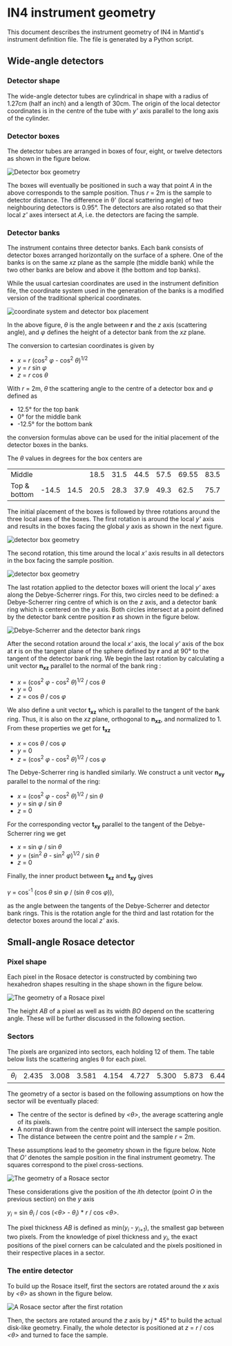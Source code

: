 # IN4 instrument geometry

This document describes the instrument geometry of IN4 in Mantid's instrument definition file. The file is generated by a Python script.

## Wide-angle detectors

### Detector shape

The wide-angle detector tubes are cylindrical in shape with a radius of 1.27cm (half an inch) and a length of 30cm. The origin of the local detector coordinates is in the centre of the tube with *y'* axis parallel to the long axis of the cylinder.

### Detector boxes

The detector tubes are arranged in boxes of four, eight, or twelve detectors as shown in the figure below.

<img src="box_geometry.png" alt="Detector box geometry" />

The boxes will eventually be positioned in such a way that point *A* in the above corresponds to the sample position. Thus *r* = 2m is the sample to detector distance. The difference in &theta;' (local scattering angle) of two neighbouring detectors is 0.95&deg;. The detectors are also rotated so that their local *z'* axes intersect at *A*, i.e. the detectors are facing the sample.

### Detector banks

The instrument contains three detector banks. Each bank consists of detector boxes arranged horizontally on the surface of a sphere. One of the banks is on the same *xz* plane as the sample (the middle bank) while the two other banks are below and above it (the bottom and top banks).

While the usual cartesian coordinates are used in the instrument definition file, the coordinate system used in the generation of the banks is a modified version of the traditional spherical coordinates.

<img src="initial_box_placement.png" alt="coordinate system and detector box placement" />

In the above figure, *&theta;* is the angle between **r** and the *z* axis (scattering angle), and *&phi;* defines the height of a detector bank from the *xz* plane.

The conversion to cartesian coordinates is given by
* *x* = *r* (cos<sup>2</sup> *&phi;* - cos<sup>2</sup> *&theta;*)<sup>1/2</sup>
* *y* = *r* sin *&phi;*
* *z* = *r* cos *&theta;*

With *r* = 2m, *&theta;* the scattering angle to the centre of a detector box and *&phi;* defined as
* 12.5&deg; for the top bank
* 0&deg; for the middle bank
* -12.5&deg; for the bottom bank

the conversion formulas above can be used for the initial placement of the detector boxes in the banks.

The *&theta;* values in degrees for the box centers are

|              |       |      |      |      |      |      |       |      |      |       |       |
|--------------|-------|------|------|------|------|------|-------|------|------|-------|-------|
| Middle       |       |      | 18.5 | 31.5 | 44.5 | 57.5 | 69.55 | 83.5 | 96.5 | 109.5 | 118.7 |
| Top & bottom | -14.5 | 14.5 | 20.5 | 28.3 | 37.9 | 49.3 | 62.5  | 75.7 | 88.8 | 101.9 | 115.1 |

The initial placement of the boxes is followed by three rotations around the three local axes of the boxes. The first rotation is around the local *y'* axis and results in the boxes facing the global *y* axis as shown in the next figure.

<img src="first_box_rotation.png" alt="detector box geometry" />

The second rotation, this time around the local *x'* axis results in all detectors in the box facing the sample position.

<img src="second_box_rotation.png" alt="detector box geometry" />

The last rotation applied to the detector boxes will orient the local *y'* axes along the Debye-Scherrer rings. For this, two circles need to be defined: a Debye-Scherrer ring centre of which is on the *z* axis, and a detector bank ring which is centered on the *y* axis. Both circles intersect at a point defined by the detector bank centre position **r** as shown in the figure below.

<img src="rings.png" alt="Debye-Scherrer and the detector bank rings" />

After the second rotation around the local *x'* axis, the local *y'* axis of the box at **r** is on the tangent plane of the sphere defined by **r** and at 90&deg; to the tangent of the detector bank ring. We begin the last rotation by calculating a unit vector **n<sub>xz</sub>** parallel to the normal of the bank ring :
* *x* = (cos<sup>2</sup> *&phi;* - cos<sup>2</sup> *&theta;*)<sup>1/2</sup> / cos *&theta;*
* *y* = 0
* *z* = cos *&theta;* / cos *&phi;*

We also define a unit vector **t<sub>xz</sub>** which is parallel to the tangent of the bank ring. Thus, it is also on the *xz* plane, orthogonal to **n<sub>xz</sub>**, and normalized to 1. From these properties we get for **t<sub>xz</sub>**
* *x* = cos *&theta;* / cos *&phi;*
* *y* = 0
* *z* = (cos<sup>2</sup> *&phi;* - cos<sup>2</sup> *&theta;*)<sup>1/2</sup> / cos *&phi;*

The Debye-Scherrer ring is handled similarly. We construct a unit vector **n<sub>xy</sub>** parallel to the normal of the ring:
* *x* = (cos<sup>2</sup> *&phi;* - cos<sup>2</sup> *&theta;*)<sup>1/2</sup> / sin *&theta;*
* *y* = sin *&phi;* / sin *&theta;*
* *z* = 0

For the corresponding vector **t<sub>xy</sub>** parallel to the tangent of the Debye-Scherrer ring we get
* *x* = sin *&phi;* / sin *&theta;*
* *y* = (sin<sup>2</sup> *&theta;* - sin<sup>2</sup> *&phi;*)<sup>1/2</sup> / sin *&theta;*
* *z* = 0

Finally, the inner product between **t<sub>xz</sub>** and **t<sub>xy</sub>** gives

*&gamma;* = cos<sup>-1</sup> (cos *&theta;* sin *&phi;* / (sin *&theta;* cos *&phi;*)),

as the angle between the tangents of the Debye-Scherrer and detector bank rings. This is the rotation angle for the third and last rotation for the detector boxes around the local *z'* axis.

## Small-angle Rosace detector

### Pixel shape

Each pixel in the Rosace detector is constructed by combining two hexahedron shapes resulting in the shape shown in the figure below.

<img src="rosace_pixel.png" alt="The geometry of a Rosace pixel" />

The height *AB* of a pixel as well as its width *BO* depend on the scattering angle. These will be further discussed in the following section.

### Sectors

The pixels are organized into sectors, each holding 12 of them. The table below lists the scattering angles &theta; for each pixel.

|                      |       |       |       |       |       |       |       |       |       |       |       |       |
|----------------------|-------|-------|-------|-------|-------|-------|-------|-------|-------|-------|-------|-------|
| *&theta;<sub>i</sub>* | 2.435 | 3.008 | 3.581 | 4.154 | 4.727 | 5.300 | 5.873 | 6.446 | 7.019 | 7.592 | 8.165 | 8.738 |

The geometry of a sector is based on the following assumptions on how the sector will be eventually placed:
* The centre of the sector is defined by *<&theta;>*, the average scattering angle of its pixels.
* A normal drawn from the centre point will intersect the sample position.
* The distance between the centre point and the sample *r* = 2m. 

These assumptions lead to the geometry shown in the figure below. Note that *O'* denotes the sample position in the final instrument geometry. The squares correspond to the pixel cross-sections.

<img src="rosace_sector.png" alt="The geometry of a Rosace sector" />

These considerations give the position of the *i*th detector (point *O* in the previous section) on the *y* axis

*y<sub>i</sub>* = sin *&theta;<sub>i</sub>* / cos (*<&theta;>* - *&theta;<sub>i</sub>*) * *r* / cos *<&theta;>*.

The pixel thickness *AB* is defined as min(*y<sub>i</sub>* - *y<sub>i+1</sub>*), the smallest gap between two pixels. From the knowledge of pixel thickness and *y<sub>i</sub>*, the exact positions of the pixel corners can be calculated and the pixels positioned in their respective places in a sector.

### The entire detector

To build up the Rosace itself, first the sectors are rotated around the *x* axis by *<&theta;>* as shown in the figure below.

<img src="rosace_sector_tilted.png" alt="A Rosace sector after the first rotation" />

 Then, the sectors are rotated around the *z* axis by *j* * 45&deg; to build the actual disk-like geometry. Finally, the whole detector is positioned at *z* = *r* / cos *<&theta;>* and turned to face the sample.
